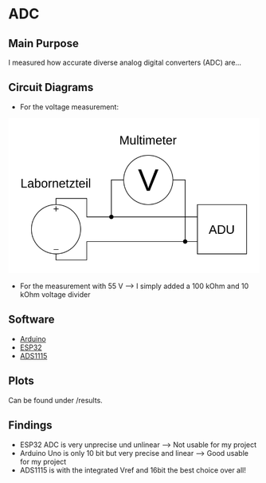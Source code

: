 # ADC

## Main Purpose

I measured how accurate diverse analog digital converters (ADC) are...

## Circuit Diagrams

- For the voltage measurement:

![Circuit Diagram](Spannungsmessung.png)

- For the measurement with 55 V --> I simply added a 100 kOhm and 10 kOhm voltage divider

## Software

- [Arduino](https://github.com/PaulusElektrus/ADC_Uno)
- [ESP32](https://github.com/PaulusElektrus/ADC_ESP32)
- [ADS1115](https://github.com/PaulusElektrus/Arduino_and_ADS1115)

## Plots

Can be found under /results.

## Findings

- ESP32 ADC is very unprecise und unlinear --> Not usable for my project
- Arduino Uno is only 10 bit but very precise and linear --> Good usable for my project
- ADS1115 is with the integrated Vref and 16bit the best choice over all!
